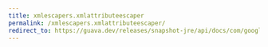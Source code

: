 ```yaml
---
title: xmlescapers.xmlattributeescaper
permalink: /xmlescapers.xmlattributeescaper/
redirect_to: https://guava.dev/releases/snapshot-jre/api/docs/com/google/common/xml/XmlEscapers.html#xmlAttributeEscaper--
---
```

